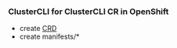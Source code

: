 ### ClusterCLI for ClusterCLI CR in OpenShift

* create [CRD](https://github.com/openshift/api/blob/285ad97bbf708658eb4f28a5c58819bb330d7813/config/v1/0000_03_config-operator_01_clustercli.crd.yaml) 
* create manifests/*
